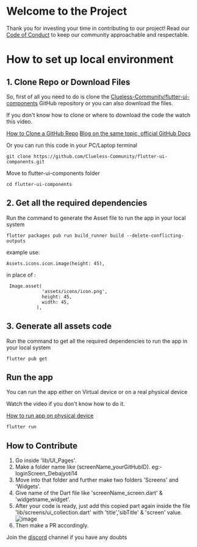 # Welcome to the Project

Thank you for investing your time in contributing to our project!
Read our [Code of Conduct]() to keep our community approachable and respectable.


# How to set up local environment

## 1. Clone Repo or Download Files


So, first of all you need to do is clone the [Clueless-Community/flutter-ui-components](https://github.com/Clueless-Community/flutter-ui-components) GitHub repository or you can also download the files.


If you don't know how to clone or where to download the code the watch this video.

[How to Clone a GitHub Repo](https://www.youtube.com/watch?v=CKcqniGu3tA)
[Blog on the same topic, official GitHub Docs](https://docs.github.com/en/repositories/creating-and-managing-repositories/cloning-a-repository)

Or you can run this code in your PC/Laptop terminal 

```
git clone https://github.com/Clueless-Community/flutter-ui-components.git
```

Move to flutter-ui-components folder
```
cd flutter-ui-components
```

## 2. Get all the required dependencies

Run the command to generate the Asset file to run the app in your local system

```
flutter packages pub run build_runner build --delete-conflicting-outputs
```

example use:
```
Assets.icons.icon.image(height: 45),
```
in place of :
```
 Image.asset(
             'assets/icons/icon.png',
             height: 45,
             width: 45,
           ),
```

## 3. Generate all assets code

Run the command to get all the required dependencies to run the app in your local system

```
flutter pub get
```

## Run the app
You can run the app either on Virtual device or on a real physical device

Watch the video if you don't know how to do it.

[How to run app on physical device](https://www.youtube.com/watch?v=aohkII1C4JY)

```
flutter run
```
## How to Contribute

1. Go inside 'lib/UI_Pages'.
2. Make a folder name like (screenName_yourGitHubID). eg:- loginScreen_Debajyoti14
3. Move into that folder and further make two folders 'Screens' and 'Widgets'.
4. Give name of the Dart file like 'screenName_screen.dart' & 'widgetname_widget'.
5. After your code is ready, just add this copied part again inside the file 'lib/screens/ui_collection.dart' with 'title','sibTitle' & 'screen' value. ![image](https://user-images.githubusercontent.com/91759192/194705582-8102d1b5-4b59-4138-b740-c1c00ac90323.png)
6. Then make a PR accordingly.


Join the [discord](https://discord.gg/qCHV5JMw) channel if you have any doubts
